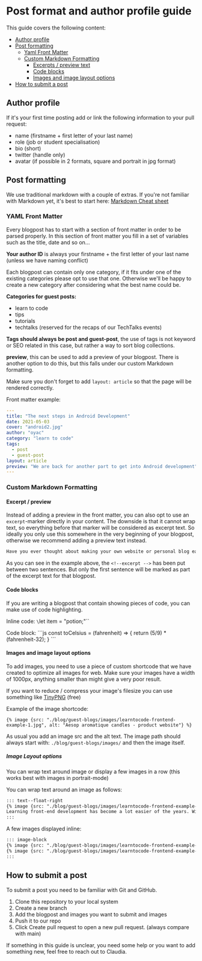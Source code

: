 # Post format and author profile guide

This guide covers the following content:
- [Author profile](#author-profile)
- [Post formatting](#post-formatting)
    - [Yaml Front Matter](#yaml-front-matter)
    - [Custom Markdown Formatting](#custom-markdown-formatting)
        - [Excerpts / preview text](#excerpt--preview)
        - [Code blocks](#code-blocks)
        - [Images and image layout options](#images-and-image-layout-options)
- [How to submit a post](#how-to-submit-a-post)

## Author profile
If it's your first time posting add or link the following information to your pull request:
- name (firstname + first letter of your last name)
- role (job or student specialisation)
- bio (short)
- twitter (handle only)
- avatar (if possible in 2 formats, square and portrait in jpg format)

## Post formatting
We use traditional markdown with a couple of extras. If you're not familiar with Markdown yet, it's best to start here: [Markdown Cheat sheet](https://www.markdownguide.org/cheat-sheet/)

### YAML Front Matter
Every blogpost has to start with a section of front matter in order to be parsed properly.
In this section of front matter you fill in a set of variables such as the title, date and so on...

**Your author ID** is always your firstname + the first letter of your last name (unless we have naming conflict)

Each blogpost can contain only one category, if it fits under one of the existing categories please opt to use that one. Otherwise we'll be happy to create a new category after considering what the best name could be.

**Categories for guest posts:**
- learn to code
- tips
- tutorials
- techtalks (reserved for the recaps of our TechTalks events)


**Tags should always be post and guest-post**, the use of tags is not keyword or SEO related in this case, but rather a way to sort blog collections.

**preview**, this can be used to add a preview of your blogpost. There is another option to do this, but this falls under our custom Markdown formatting.

Make sure you don't forget to add `layout: article` so that the page will be rendered correctly.


Front matter example:

```yaml
---
title: "The next steps in Android Development"
date: 2021-05-03
cover: "android2.jpg"
author: "oyac"
category: "learn to code"
tags:
  - post
  - guest-post
layout: article
preview: "We are back for another part to get into Android development"
---
```


### Custom Markdown Formatting

#### Excerpt / preview
Instead of adding a preview in the front matter, you can also opt to use an `excerpt`-marker directly in your content. The downside is that it cannot wrap text, so everything before that marker will be considered as excerpt text. So ideally you only use this somewhere in the very beginning of your blogpost, otherwise we recommend adding a preview text instead.

```markdown
Have you ever thought about making your own website or personal blog easily and for free? <!-- excerpt --> Or maybe you want to learn some web development basics? Then this tutorial might be interesting for you.
```

As you can see in the example above, the `<!--excerpt -->` has been put between two sentences. But only the first sentence will be marked as part of the excerpt text for that blogpost.

#### Code blocks
If you are writing a blogpost that contain showing pieces of code, you can make use of code highlighting.

Inline code:
`\`let item = "potion;"``

Code block:
\```js
const toCelsius = (fahrenheit) => {
    return (5/9) * (fahrenheit-32);
}
\```


#### Images and image layout options

To add images, you need to use a piece of custom shortcode that we have created to optimize all images for web. Make sure your images have a width of 1000px, anything smaller than might give a very poor result. 

If you want to reduce / compress your image's filesize you can use something like [TinyPNG](https://tinypng.com/) (free)


Example of the image shortcode:
```liquid
{% image {src: "./blog/guest-blogs/images/learntocode-frontend-example-1.jpg", alt: "Aesop aromatique candles - product website"} %}
```

As usual you add an image src and the alt text. The image path should always start with: `./blog/guest-blogs/images/` and then the image itself.

##### Image Layout options

You can wrap text around image or display a few images in a row (this works best with images in portrait-mode)

You can wrap text around an image as follows:
```markdown
::: text--float-right
{% image {src: "./blog/guest-blogs/images/learntocode-frontend-example-1.jpg", alt: "Aesop aromatique candles - product website"} %}
Learning front-end development has become a lot easier of the years. With so many different online courses, books, courses and stuff out there, it's just a matter of choosing what works best for you.
:::
```
A few images displayed inline:
```markdown
::: image-block
{% image {src: "./blog/guest-blogs/images/learntocode-frontend-example-1.jpg", alt: "Aesop aromatique candles - product website"} %}
{% image {src: "./blog/guest-blogs/images/learntocode-frontend-example-2.jpg", alt: "product website"} %}
:::
```


## How to submit a post

To submit a post you need to be familiar with Git and GitHub.

1. Clone this repository to your local system
2. Create a new branch
3. Add the blogpost and images you want to submit and images
4. Push it to our repo
5. Click Create pull request to open a new pull request. (always compare with main)



If something in this guide is unclear, you need some help or you want to add something new, feel free to reach out to Claudia.